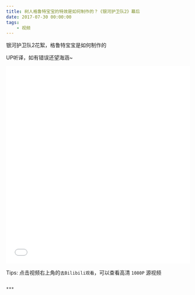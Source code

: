```yaml
---
title: 树人格鲁特宝宝的特效是如何制作的？《银河护卫队2》幕后
date: 2017-07-30 00:00:00
tags:
    - 视频
---
```


银河护卫队2花絮，格鲁特宝宝是如何制作的

UP听译，如有错误还望海涵~

<iframe src="//player.bilibili.com/player.html?aid=12739031&cid=20945393&page=1" scrolling="no" border="0" frameborder="no" framespacing="0" allowfullscreen="true" style="width:100%;height:540px;"> </iframe>

Tips: 点击视频右上角的`去Bilibili观看`，可以查看高清 `1080P` 源视频

~~~

***